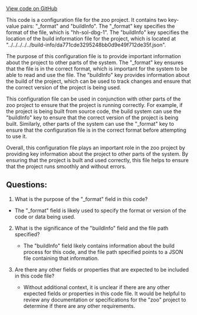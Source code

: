 [View code on GitHub](zoo-labs/zoo/blob/master/contracts/artifacts/@openzeppelin/contracts/utils/structs/EnumerableMap.sol/EnumerableMap.dbg.json)

This code is a configuration file for the zoo project. It contains two key-value pairs: "_format" and "buildInfo". The "_format" key specifies the format of the file, which is "hh-sol-dbg-1". The "buildInfo" key specifies the location of the build information file for the project, which is located at "../../../../../build-info/da771cde3295248bb0d9e49f712de35f.json".

The purpose of this configuration file is to provide important information about the project to other parts of the system. The "_format" key ensures that the file is in the correct format, which is important for the system to be able to read and use the file. The "buildInfo" key provides information about the build of the project, which can be used to track changes and ensure that the correct version of the project is being used.

This configuration file can be used in conjunction with other parts of the zoo project to ensure that the project is running correctly. For example, if the project is being built from source code, the build system can use the "buildInfo" key to ensure that the correct version of the project is being built. Similarly, other parts of the system can use the "_format" key to ensure that the configuration file is in the correct format before attempting to use it.

Overall, this configuration file plays an important role in the zoo project by providing key information about the project to other parts of the system. By ensuring that the project is built and used correctly, this file helps to ensure that the project runs smoothly and without errors.
## Questions: 
 1. What is the purpose of the "_format" field in this code?
   - The "_format" field is likely used to specify the format or version of the code or data being used.

2. What is the significance of the "buildInfo" field and the file path specified?
   - The "buildInfo" field likely contains information about the build process for this code, and the file path specified points to a JSON file containing that information.

3. Are there any other fields or properties that are expected to be included in this code file?
   - Without additional context, it is unclear if there are any other expected fields or properties in this code file. It would be helpful to review any documentation or specifications for the "zoo" project to determine if there are any other requirements.